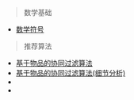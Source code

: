 
> 数学基础
- [数学符号](https://baike.baidu.com/item/数学符号/685756?fr=aladdin)

> 推荐算法
- [基于物品的协同过滤算法](http://pocore.com/blog/article_554.html)
- [基于物品的协同过滤算法(细节分析)](http://pocore.com/blog/article_555.html)
- []()
- []()